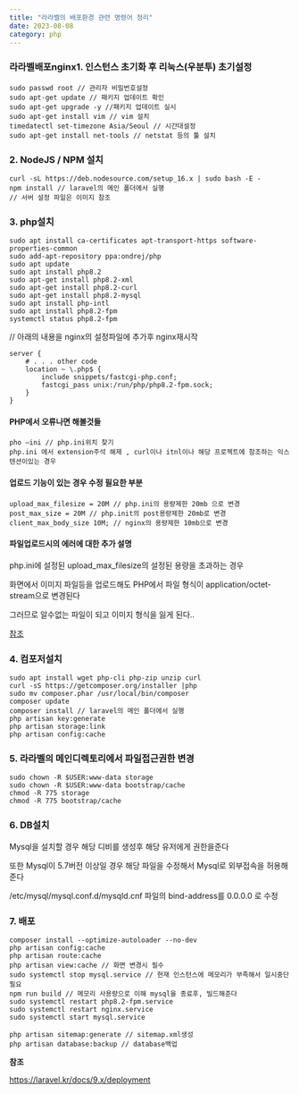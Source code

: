 ```yaml
---
title: "라라벨의 배포환경 관련 명령어 정리"
date: 2023-08-08
category: php
---
```


### **라라벨배포nginx1. 인스턴스 초기화 후 리눅스(우분투) 초기설정**

```
sudo passwd root // 관리자 비밀번호설정
sudo apt-get update // 패키지 업데이트 확인
sudo apt-get upgrade -y //패키지 업데이트 실시
sudo apt-get install vim // vim 설치
timedatectl set-timezone Asia/Seoul // 시간대설정
sudo apt-get install net-tools // netstat 등의 툴 설치
```

### **2. NodeJS / NPM 설치**

```
curl -sL https://deb.nodesource.com/setup_16.x | sudo bash -E -
npm install // laravel의 메인 폴더에서 실행
// 서버 설정 파일은 이미지 참조
```

### **3. php설치**

```
sudo apt install ca-certificates apt-transport-https software-properties-common
sudo add-apt-repository ppa:ondrej/php
sudo apt update
sudo apt install php8.2
sudo apt-get install php8.2-xml
sudo apt-get install php8.2-curl
sudo apt-get install php8.2-mysql
sudo apt install php-intl
sudo apt install php8.2-fpm
systemctl status php8.2-fpm
```

// 아래의 내용을 nginx의 설정파일에 추가후 nginx재시작

```
server {
    # . . . other code
    location ~ \.php$ {
        include snippets/fastcgi-php.conf;
        fastcgi_pass unix:/run/php/php8.2-fpm.sock;
    }
}
```

#### **PHP에서 오류나면 해볼것들**

```
pho —ini // php.ini위치 찾기
php.ini 에서 extension주석 해제 , curl이나 itnl이나 해당 프로젝트에 참조하는 익스텐션이있는 경우
```

#### **업로드 기능이 있는 경우 수정 필요한 부분**

```
upload_max_filesize = 20M // php.ini의 용량제한 20mb 으로 변경
post_max_size = 20M // php.init의 post용량제한 20mb로 변경
client_max_body_size 10M; // nginx의 용량제한 10mb으로 변경
```

#### **파일업로드시의 에러에 대한 추가 설명**

php.ini에 설정된 upload\_max\_filesize의 설정된 용량을 초과하는 경우

화면에서 이미지 파일등을 업로드해도 PHP에서 파일 형식이 application/octet-stream으로 변경된다

그러므로 알수없는 파일이 되고 이미지 형식을 잃게 된다..

[참조](https://qiita.com/Ago0727/items/9ee8373d4957946bb7cb)

### **4. 컴포저설치**

```
sudo apt install wget php-cli php-zip unzip curl
curl -sS https://getcomposer.org/installer |php
sudo mv composer.phar /usr/local/bin/composer
composer update
composer install // laravel의 메인 폴더에서 실행
php artisan key:generate
php artisan storage:link
php artisan config:cache
```

### **5. 라라벨의 메인디렉토리에서 파일접근권한 변경**

```
sudo chown -R $USER:www-data storage
sudo chown -R $USER:www-data bootstrap/cache
chmod -R 775 storage
chmod -R 775 bootstrap/cache
```

### 6. DB설치

Mysql을 설치할 경우 해당 디비를 생성후 해당 유저에게 권한을준다

또한 Mysql이 5.7버전 이상일 경우 해당 파일을 수정해서 Mysql로 외부접속을 허용해준다

/etc/mysql/mysql.conf.d/mysqld.cnf 파일의 bind-address를 0.0.0.0 로 수정

### **7. 배포**

```
composer install --optimize-autoloader --no-dev
php artisan config:cache
php artisan route:cache
php artisan view:cache // 화면 변경시 필수
sudo systemctl stop mysql.service // 현재 인스턴스에 메모리가 부족해서 일시중단필요
npm run build // 메모리 사용량으로 이해 mysql을 종료후, 빌드해준다 
sudo systemctl restart php8.2-fpm.service
sudo systemctl restart nginx.service
sudo systemctl start mysql.service

php artisan sitemap:generate // sitemap.xml생성
php artisan database:backup // database백업
```

**참조**

<https://laravel.kr/docs/9.x/deployment>
